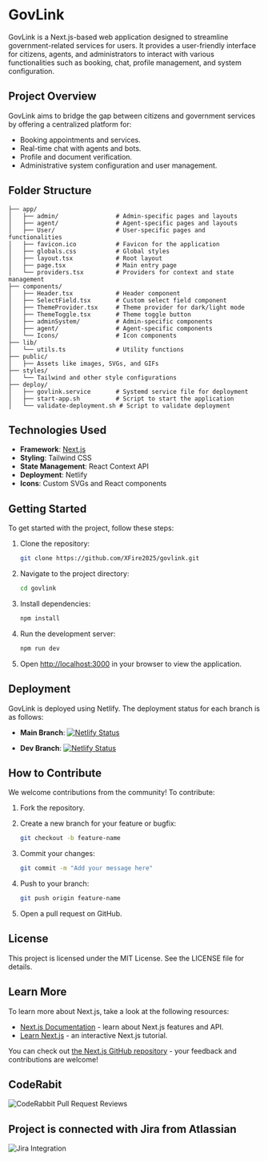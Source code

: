 # GovLink

GovLink is a Next.js-based web application designed to streamline government-related services for users. It provides a user-friendly interface for citizens, agents, and administrators to interact with various functionalities such as booking, chat, profile management, and system configuration.

## Project Overview

GovLink aims to bridge the gap between citizens and government services by offering a centralized platform for:

- Booking appointments and services.
- Real-time chat with agents and bots.
- Profile and document verification.
- Administrative system configuration and user management.

## Folder Structure

```
├── app/
│   ├── admin/                # Admin-specific pages and layouts
│   ├── agent/                # Agent-specific pages and layouts
│   ├── User/                 # User-specific pages and functionalities
│   ├── favicon.ico           # Favicon for the application
│   ├── globals.css           # Global styles
│   ├── layout.tsx            # Root layout
│   ├── page.tsx              # Main entry page
│   └── providers.tsx         # Providers for context and state management
├── components/
│   ├── Header.tsx            # Header component
│   ├── SelectField.tsx       # Custom select field component
│   ├── ThemeProvider.tsx     # Theme provider for dark/light mode
│   ├── ThemeToggle.tsx       # Theme toggle button
│   ├── adminSystem/          # Admin-specific components
│   ├── agent/                # Agent-specific components
│   └── Icons/                # Icon components
├── lib/
│   └── utils.ts              # Utility functions
├── public/
│   ├── Assets like images, SVGs, and GIFs
├── styles/
│   └── Tailwind and other style configurations
├── deploy/
│   ├── govlink.service       # Systemd service file for deployment
│   ├── start-app.sh          # Script to start the application
│   └── validate-deployment.sh # Script to validate deployment
```

## Technologies Used

- **Framework**: [Next.js](https://nextjs.org)
- **Styling**: Tailwind CSS
- **State Management**: React Context API
- **Deployment**: Netlify
- **Icons**: Custom SVGs and React components

## Getting Started

To get started with the project, follow these steps:

1. Clone the repository:

   ```bash
   git clone https://github.com/XFire2025/govlink.git
   ```

2. Navigate to the project directory:

   ```bash
   cd govlink
   ```

3. Install dependencies:

   ```bash
   npm install
   ```

4. Run the development server:

   ```bash
   npm run dev
   ```

5. Open [http://localhost:3000](http://localhost:3000) in your browser to view the application.

## Deployment

GovLink is deployed using Netlify. The deployment status for each branch is as follows:

- **Main Branch**:
  [![Netlify Status](https://api.netlify.com/api/v1/badges/c64faf7b-b410-4c26-82fa-ac50e5b38da1/deploy-status)](https://app.netlify.com/projects/govlink25/deploys)

- **Dev Branch**:
  [![Netlify Status](https://api.netlify.com/api/v1/badges/399ab7d0-ba49-474d-b44b-a5637bfb2d1b/deploy-status)](https://app.netlify.com/projects/govlinkdev/deploys)

## How to Contribute

We welcome contributions from the community! To contribute:

1. Fork the repository.
2. Create a new branch for your feature or bugfix:

   ```bash
   git checkout -b feature-name
   ```

3. Commit your changes:

   ```bash
   git commit -m "Add your message here"
   ```

4. Push to your branch:

   ```bash
   git push origin feature-name
   ```

5. Open a pull request on GitHub.

## License

This project is licensed under the MIT License. See the LICENSE file for details.

## Learn More

To learn more about Next.js, take a look at the following resources:

- [Next.js Documentation](https://nextjs.org/docs) - learn about Next.js features and API.
- [Learn Next.js](https://nextjs.org/learn) - an interactive Next.js tutorial.

You can check out [the Next.js GitHub repository](https://github.com/vercel/next.js) - your feedback and contributions are welcome!

## CodeRabit
![CodeRabbit Pull Request Reviews](https://img.shields.io/coderabbit/prs/github/XFire2025/govlink?utm_source=oss&utm_medium=github&utm_campaign=XFire2025%2Fgovlink&labelColor=171717&color=FF570A&link=https%3A%2F%2Fcoderabbit.ai&label=CodeRabbit+Reviews)

## Project is connected with Jira from Atlassian
![Jira Integration](https://img.shields.io/badge/Jira-Atlassian-blue?style=flat-square&logo=jira&logoColor=white)